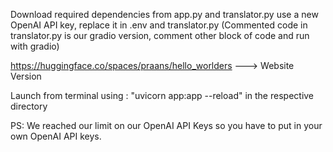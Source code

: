 Download required dependencies from app.py and translator.py
use a new OpenAI API key, replace it in .env and translator.py
(Commented code in translator.py is our gradio version, comment other block of code and run with gradio)

https://huggingface.co/spaces/praans/hello_worlders ---> Website Version

Launch from terminal using : "uvicorn app:app --reload" in the respective directory


PS: We reached our limit on our OpenAI API Keys so you have to put in your own OpenAI API keys.
